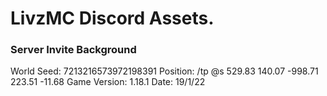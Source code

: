 # LivzMC Discord Assets.

### Server Invite Background
World Seed: 7213216573972198391
Position: /tp @s 529.83 140.07 -998.71 223.51 -11.68
Game Version: 1.18.1
Date: 19/1/22